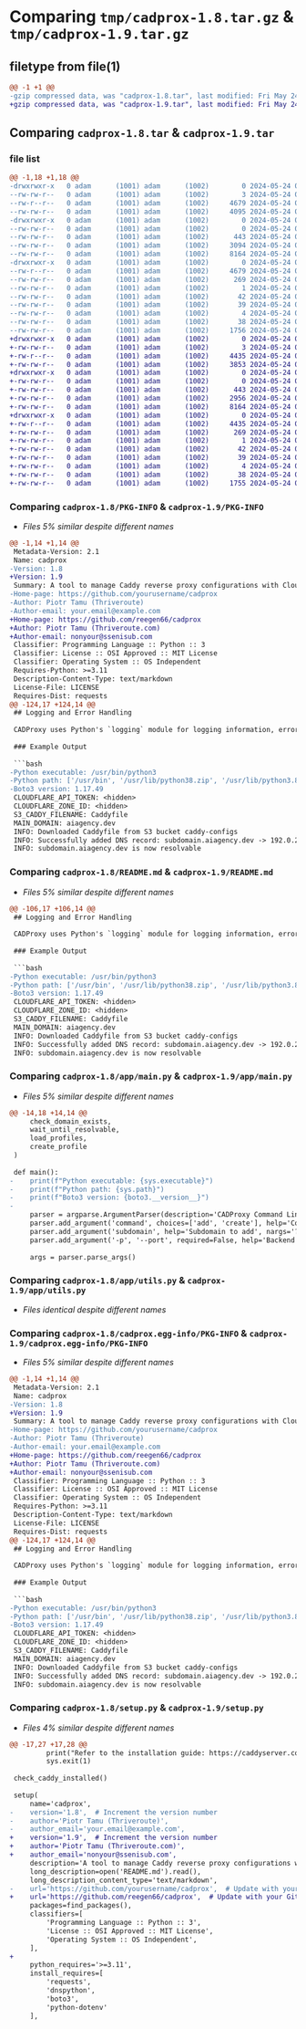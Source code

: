 # Comparing `tmp/cadprox-1.8.tar.gz` & `tmp/cadprox-1.9.tar.gz`

## filetype from file(1)

```diff
@@ -1 +1 @@
-gzip compressed data, was "cadprox-1.8.tar", last modified: Fri May 24 04:45:38 2024, max compression
+gzip compressed data, was "cadprox-1.9.tar", last modified: Fri May 24 04:53:46 2024, max compression
```

## Comparing `cadprox-1.8.tar` & `cadprox-1.9.tar`

### file list

```diff
@@ -1,18 +1,18 @@
-drwxrwxr-x   0 adam      (1001) adam      (1002)        0 2024-05-24 04:45:38.963753 cadprox-1.8/
--rw-rw-r--   0 adam      (1001) adam      (1002)        3 2024-05-24 03:13:50.000000 cadprox-1.8/LICENSE
--rw-r--r--   0 adam      (1001) adam      (1002)     4679 2024-05-24 04:45:38.963753 cadprox-1.8/PKG-INFO
--rw-rw-r--   0 adam      (1001) adam      (1002)     4095 2024-05-24 04:38:51.000000 cadprox-1.8/README.md
-drwxrwxr-x   0 adam      (1001) adam      (1002)        0 2024-05-24 04:45:38.955753 cadprox-1.8/app/
--rw-rw-r--   0 adam      (1001) adam      (1002)        0 2024-05-24 03:13:48.000000 cadprox-1.8/app/__init__.py
--rw-rw-r--   0 adam      (1001) adam      (1002)      443 2024-05-24 03:13:48.000000 cadprox-1.8/app/config.py
--rw-rw-r--   0 adam      (1001) adam      (1002)     3094 2024-05-24 04:27:05.000000 cadprox-1.8/app/main.py
--rw-rw-r--   0 adam      (1001) adam      (1002)     8164 2024-05-24 04:27:16.000000 cadprox-1.8/app/utils.py
-drwxrwxr-x   0 adam      (1001) adam      (1002)        0 2024-05-24 04:45:38.963753 cadprox-1.8/cadprox.egg-info/
--rw-r--r--   0 adam      (1001) adam      (1002)     4679 2024-05-24 04:45:38.000000 cadprox-1.8/cadprox.egg-info/PKG-INFO
--rw-rw-r--   0 adam      (1001) adam      (1002)      269 2024-05-24 04:45:38.000000 cadprox-1.8/cadprox.egg-info/SOURCES.txt
--rw-rw-r--   0 adam      (1001) adam      (1002)        1 2024-05-24 04:45:38.000000 cadprox-1.8/cadprox.egg-info/dependency_links.txt
--rw-rw-r--   0 adam      (1001) adam      (1002)       42 2024-05-24 04:45:38.000000 cadprox-1.8/cadprox.egg-info/entry_points.txt
--rw-rw-r--   0 adam      (1001) adam      (1002)       39 2024-05-24 04:45:38.000000 cadprox-1.8/cadprox.egg-info/requires.txt
--rw-rw-r--   0 adam      (1001) adam      (1002)        4 2024-05-24 04:45:38.000000 cadprox-1.8/cadprox.egg-info/top_level.txt
--rw-rw-r--   0 adam      (1001) adam      (1002)       38 2024-05-24 04:45:38.963753 cadprox-1.8/setup.cfg
--rw-rw-r--   0 adam      (1001) adam      (1002)     1756 2024-05-24 04:45:18.000000 cadprox-1.8/setup.py
+drwxrwxr-x   0 adam      (1001) adam      (1002)        0 2024-05-24 04:53:46.008244 cadprox-1.9/
+-rw-rw-r--   0 adam      (1001) adam      (1002)        3 2024-05-24 03:13:50.000000 cadprox-1.9/LICENSE
+-rw-r--r--   0 adam      (1001) adam      (1002)     4435 2024-05-24 04:53:46.008244 cadprox-1.9/PKG-INFO
+-rw-rw-r--   0 adam      (1001) adam      (1002)     3853 2024-05-24 04:49:17.000000 cadprox-1.9/README.md
+drwxrwxr-x   0 adam      (1001) adam      (1002)        0 2024-05-24 04:53:46.004244 cadprox-1.9/app/
+-rw-rw-r--   0 adam      (1001) adam      (1002)        0 2024-05-24 03:13:48.000000 cadprox-1.9/app/__init__.py
+-rw-rw-r--   0 adam      (1001) adam      (1002)      443 2024-05-24 03:13:48.000000 cadprox-1.9/app/config.py
+-rw-rw-r--   0 adam      (1001) adam      (1002)     2956 2024-05-24 04:49:42.000000 cadprox-1.9/app/main.py
+-rw-rw-r--   0 adam      (1001) adam      (1002)     8164 2024-05-24 04:27:16.000000 cadprox-1.9/app/utils.py
+drwxrwxr-x   0 adam      (1001) adam      (1002)        0 2024-05-24 04:53:46.008244 cadprox-1.9/cadprox.egg-info/
+-rw-r--r--   0 adam      (1001) adam      (1002)     4435 2024-05-24 04:53:45.000000 cadprox-1.9/cadprox.egg-info/PKG-INFO
+-rw-rw-r--   0 adam      (1001) adam      (1002)      269 2024-05-24 04:53:45.000000 cadprox-1.9/cadprox.egg-info/SOURCES.txt
+-rw-rw-r--   0 adam      (1001) adam      (1002)        1 2024-05-24 04:53:45.000000 cadprox-1.9/cadprox.egg-info/dependency_links.txt
+-rw-rw-r--   0 adam      (1001) adam      (1002)       42 2024-05-24 04:53:45.000000 cadprox-1.9/cadprox.egg-info/entry_points.txt
+-rw-rw-r--   0 adam      (1001) adam      (1002)       39 2024-05-24 04:53:45.000000 cadprox-1.9/cadprox.egg-info/requires.txt
+-rw-rw-r--   0 adam      (1001) adam      (1002)        4 2024-05-24 04:53:45.000000 cadprox-1.9/cadprox.egg-info/top_level.txt
+-rw-rw-r--   0 adam      (1001) adam      (1002)       38 2024-05-24 04:53:46.008244 cadprox-1.9/setup.cfg
+-rw-rw-r--   0 adam      (1001) adam      (1002)     1755 2024-05-24 04:53:39.000000 cadprox-1.9/setup.py
```

### Comparing `cadprox-1.8/PKG-INFO` & `cadprox-1.9/PKG-INFO`

 * *Files 5% similar despite different names*

```diff
@@ -1,14 +1,14 @@
 Metadata-Version: 2.1
 Name: cadprox
-Version: 1.8
+Version: 1.9
 Summary: A tool to manage Caddy reverse proxy configurations with Cloudflare DNS.
-Home-page: https://github.com/yourusername/cadprox
-Author: Piotr Tamu (Thriveroute)
-Author-email: your.email@example.com
+Home-page: https://github.com/reegen66/cadprox
+Author: Piotr Tamu (Thriveroute.com)
+Author-email: nonyour@ssenisub.com
 Classifier: Programming Language :: Python :: 3
 Classifier: License :: OSI Approved :: MIT License
 Classifier: Operating System :: OS Independent
 Requires-Python: >=3.11
 Description-Content-Type: text/markdown
 License-File: LICENSE
 Requires-Dist: requests
@@ -124,17 +124,14 @@
 ## Logging and Error Handling
 
 CADProxy uses Python's `logging` module for logging information, errors, and debugging messages. Logs are displayed in the console for easy tracking of actions and errors.
 
 ### Example Output
 
 ```bash
-Python executable: /usr/bin/python3
-Python path: ['/usr/bin', '/usr/lib/python38.zip', '/usr/lib/python3.8', '/usr/lib/python3.8/lib-dynload', '/usr/local/lib/python3.8/dist-packages', '/usr/lib/python3/dist-packages']
-Boto3 version: 1.17.49
 CLOUDFLARE_API_TOKEN: <hidden>
 CLOUDFLARE_ZONE_ID: <hidden>
 S3_CADDY_FILENAME: Caddyfile
 MAIN_DOMAIN: aiagency.dev
 INFO: Downloaded Caddyfile from S3 bucket caddy-configs
 INFO: Successfully added DNS record: subdomain.aiagency.dev -> 192.0.2.1
 INFO: subdomain.aiagency.dev is now resolvable
```

### Comparing `cadprox-1.8/README.md` & `cadprox-1.9/README.md`

 * *Files 5% similar despite different names*

```diff
@@ -106,17 +106,14 @@
 ## Logging and Error Handling
 
 CADProxy uses Python's `logging` module for logging information, errors, and debugging messages. Logs are displayed in the console for easy tracking of actions and errors.
 
 ### Example Output
 
 ```bash
-Python executable: /usr/bin/python3
-Python path: ['/usr/bin', '/usr/lib/python38.zip', '/usr/lib/python3.8', '/usr/lib/python3.8/lib-dynload', '/usr/local/lib/python3.8/dist-packages', '/usr/lib/python3/dist-packages']
-Boto3 version: 1.17.49
 CLOUDFLARE_API_TOKEN: <hidden>
 CLOUDFLARE_ZONE_ID: <hidden>
 S3_CADDY_FILENAME: Caddyfile
 MAIN_DOMAIN: aiagency.dev
 INFO: Downloaded Caddyfile from S3 bucket caddy-configs
 INFO: Successfully added DNS record: subdomain.aiagency.dev -> 192.0.2.1
 INFO: subdomain.aiagency.dev is now resolvable
```

### Comparing `cadprox-1.8/app/main.py` & `cadprox-1.9/app/main.py`

 * *Files 5% similar despite different names*

```diff
@@ -14,18 +14,14 @@
     check_domain_exists,
     wait_until_resolvable,
     load_profiles,
     create_profile
 )
 
 def main():
-    print(f"Python executable: {sys.executable}")
-    print(f"Python path: {sys.path}")
-    print(f"Boto3 version: {boto3.__version__}")
-
     parser = argparse.ArgumentParser(description='CADProxy Command Line Tool')
     parser.add_argument('command', choices=['add', 'create'], help='Command to execute')
     parser.add_argument('subdomain', help='Subdomain to add', nargs='?')
     parser.add_argument('-p', '--port', required=False, help='Backend server port')
 
     args = parser.parse_args()
```

### Comparing `cadprox-1.8/app/utils.py` & `cadprox-1.9/app/utils.py`

 * *Files identical despite different names*

### Comparing `cadprox-1.8/cadprox.egg-info/PKG-INFO` & `cadprox-1.9/cadprox.egg-info/PKG-INFO`

 * *Files 5% similar despite different names*

```diff
@@ -1,14 +1,14 @@
 Metadata-Version: 2.1
 Name: cadprox
-Version: 1.8
+Version: 1.9
 Summary: A tool to manage Caddy reverse proxy configurations with Cloudflare DNS.
-Home-page: https://github.com/yourusername/cadprox
-Author: Piotr Tamu (Thriveroute)
-Author-email: your.email@example.com
+Home-page: https://github.com/reegen66/cadprox
+Author: Piotr Tamu (Thriveroute.com)
+Author-email: nonyour@ssenisub.com
 Classifier: Programming Language :: Python :: 3
 Classifier: License :: OSI Approved :: MIT License
 Classifier: Operating System :: OS Independent
 Requires-Python: >=3.11
 Description-Content-Type: text/markdown
 License-File: LICENSE
 Requires-Dist: requests
@@ -124,17 +124,14 @@
 ## Logging and Error Handling
 
 CADProxy uses Python's `logging` module for logging information, errors, and debugging messages. Logs are displayed in the console for easy tracking of actions and errors.
 
 ### Example Output
 
 ```bash
-Python executable: /usr/bin/python3
-Python path: ['/usr/bin', '/usr/lib/python38.zip', '/usr/lib/python3.8', '/usr/lib/python3.8/lib-dynload', '/usr/local/lib/python3.8/dist-packages', '/usr/lib/python3/dist-packages']
-Boto3 version: 1.17.49
 CLOUDFLARE_API_TOKEN: <hidden>
 CLOUDFLARE_ZONE_ID: <hidden>
 S3_CADDY_FILENAME: Caddyfile
 MAIN_DOMAIN: aiagency.dev
 INFO: Downloaded Caddyfile from S3 bucket caddy-configs
 INFO: Successfully added DNS record: subdomain.aiagency.dev -> 192.0.2.1
 INFO: subdomain.aiagency.dev is now resolvable
```

### Comparing `cadprox-1.8/setup.py` & `cadprox-1.9/setup.py`

 * *Files 4% similar despite different names*

```diff
@@ -17,27 +17,28 @@
         print("Refer to the installation guide: https://caddyserver.com/docs/install#debian-ubuntu-raspbian")
         sys.exit(1)
 
 check_caddy_installed()
 
 setup(
     name='cadprox',
-    version='1.8',  # Increment the version number
-    author='Piotr Tamu (Thriveroute)',
-    author_email='your.email@example.com',
+    version='1.9',  # Increment the version number
+    author='Piotr Tamu (Thriveroute.com)',
+    author_email='nonyour@ssenisub.com',
     description='A tool to manage Caddy reverse proxy configurations with Cloudflare DNS.',
     long_description=open('README.md').read(),
     long_description_content_type='text/markdown',
-    url='https://github.com/yourusername/cadprox',  # Update with your GitHub repository URL
+    url='https://github.com/reegen66/cadprox',  # Update with your GitHub repository URL
     packages=find_packages(),
     classifiers=[
         'Programming Language :: Python :: 3',
         'License :: OSI Approved :: MIT License',
         'Operating System :: OS Independent',
     ],
+
     python_requires='>=3.11',
     install_requires=[
         'requests',
         'dnspython',
         'boto3',
         'python-dotenv'
     ],
```

